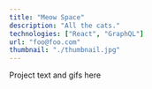 ```yaml
---
title: "Meow Space"
description: "All the cats."
technologies: ["React", "GraphQL"]
url: "foo@foo.com"
thumbnail: "./thumbnail.jpg"
---
```


Project text and gifs here
